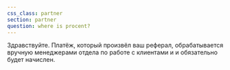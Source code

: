 ```yaml
---
css_class: partner
section: partner
question: where is procent?
---
```

Здравствуйте. Платёж, который произвёл ваш реферал, обрабатывается вручную менеджерами отдела по работе с клиентами и и обязательно будет начислен.